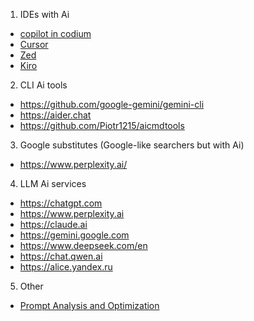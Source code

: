 1. IDEs with Ai
* [copilot in codium](https://github.com/VSCodium/vscodium/discussions/1487)
* [Cursor](https://www.cursor.com/)
* [Zed](https://zed.dev/)
* [Kiro](https://kiro.dev/blog/introducing-kiro/)


2. CLI Ai tools
* https://github.com/google-gemini/gemini-cli
* https://aider.chat
* https://github.com/Piotr1215/aicmdtools


3. Google substitutes (Google-like searchers but with Ai)
* https://www.perplexity.ai/


4. LLM Ai services
* https://chatgpt.com
* https://www.perplexity.ai
* https://claude.ai
* https://gemini.google.com
* https://www.deepseek.com/en
* https://chat.qwen.ai
* https://alice.yandex.ru


5. Other
* [Prompt Analysis and Optimization](https://promptessor.com/prompt/new)
